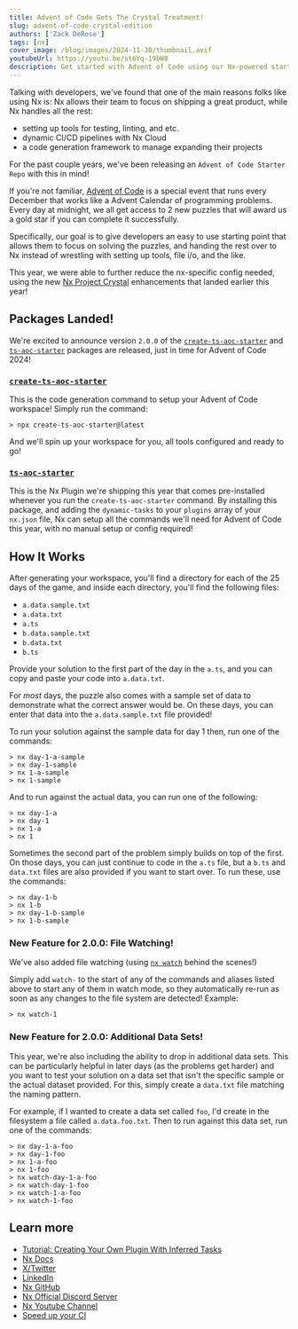```yaml
---
title: Advent of Code Gets The Crystal Treatment!
slug: advent-of-code-crystal-edition
authors: ['Zack DeRose']
tags: [nx]
cover_image: /blog/images/2024-11-30/thumbnail.avif
youtubeUrl: https://youtu.be/st6Yq-19bW8
description: Get started with Advent of Code using our Nx-powered starter repo that handles all setup, letting you focus purely on solving the daily challenges.
---
```


Talking with developers, we've found that one of the main reasons folks like using Nx is: Nx allows their team to focus on shipping a great product, while Nx handles all the rest:

- setting up tools for testing, linting, and etc.
- dynamic CI/CD pipelines with Nx Cloud
- a code generation framework to manage expanding their projects

For the past couple years, we've been releasing an `Advent of Code Starter Repo` with this in mind!

If you're not familiar, [Advent of Code](https://adventofcode.com/) is a special event that runs every December that works like a Advent Calendar of programming problems. Every day at midnight, we all get access to 2 new puzzles that will award us a gold star if you can complete it successfully.

Specifically, our goal is to give developers an easy to use starting point that allows them to focus on solving the puzzles, and handing the rest over to Nx instead of wrestling with setting up tools, file i/o, and the like.

This year, we were able to further reduce the nx-specific config needed, using the new [Nx Project Crystal](/concepts/inferred-tasks) enhancements that landed earlier this year!

## Packages Landed!

We're excited to announce version `2.0.0` of the [`create-ts-aoc-starter`](https://www.npmjs.com/package/create-ts-aoc-starter) and [`ts-aoc-starter`](https://www.npmjs.com/package/ts-aoc-starter) packages are released, just in time for Advent of Code 2024!

### [`create-ts-aoc-starter`](https://www.npmjs.com/package/create-ts-aoc-starter)

This is the code generation command to setup your Advent of Code workspace! Simply run the command:

```terminal
> npx create-ts-aoc-starter@latest
```

And we'll spin up your workspace for you, all tools configured and ready to go!

### [`ts-aoc-starter`](https://www.npmjs.com/package/ts-aoc-starter)

This is the Nx Plugin we're shipping this year that comes pre-installed whenever you run the `create-ts-aoc-starter` command. By installing this package, and adding the `dynamic-tasks` to your `plugins` array of your `nx.json` file, Nx can setup all the commands we'll need for Advent of Code this year, with no manual setup or config required!

## How It Works

After generating your workspace, you'll find a directory for each of the 25 days of the game, and inside each directory, you'll find the following files:

- `a.data.sample.txt`
- `a.data.txt`
- `a.ts`
- `b.data.sample.txt`
- `b.data.txt`
- `b.ts`

Provide your solution to the first part of the day in the `a.ts`, and you can copy and paste your code into `a.data.txt`.

For _most_ days, the puzzle also comes with a sample set of data to demonstrate what the correct answer would be. On these days, you can enter that data into the `a.data.sample.txt` file provided!

To run your solution against the sample data for day 1 then, run one of the commands:

```terminal
> nx day-1-a-sample
> nx day-1-sample
> nx 1-a-sample
> nx 1-sample
```

And to run against the actual data, you can run one of the following:

```terminal
> nx day-1-a
> nx day-1
> nx 1-a
> nx 1
```

Sometimes the second part of the problem simply builds on top of the first. On those days, you can just continue to code in the `a.ts` file, but a `b.ts` and `data.txt` files are also provided if you want to start over. To run these, use the commands:

```terminal
> nx day-1-b
> nx 1-b
> nx day-1-b-sample
> nx 1-b-sample
```

### New Feature for 2.0.0: File Watching!

We've also added file watching (using [`nx watch`](/reference/core-api/nx/documents/watch) behind the scenes!)

Simply add `watch-` to the start of any of the commands and aliases listed above to start any of them in watch mode, so they automatically re-run as soon as any changes to the file system are detected! Example:

```terminal
> nx watch-1
```

### New Feature for 2.0.0: Additional Data Sets!

This year, we're also including the ability to drop in additional data sets. This can be particularly helpful in later days (as the problems get harder) and you want to test your solution on a data set that isn't the specific sample or the actual dataset provided. For this, simply create a `data.txt` file matching the naming pattern.

For example, if I wanted to create a data set called `foo`, I'd create in the filesystem a file called `a.data.foo.txt`. Then to run against this data set, run one of the commands:

```terminal
> nx day-1-a-foo
> nx day-1-foo
> nx 1-a-foo
> nx 1-foo
> nx watch-day-1-a-foo
> nx watch-day-1-foo
> nx watch-1-a-foo
> nx watch-1-foo
```

## Learn more

- [Tutorial: Creating Your Own Plugin With Inferred Tasks](/extending-nx/tutorials/tooling-plugin#create-an-inferred-task)
- [Nx Docs](/getting-started/intro)
- [X/Twitter](https://x.com/nxdevtools)
- [LinkedIn](https://www.linkedin.com/company/nrwl/)
- [Nx GitHub](https://github.com/nrwl/nx)
- [Nx Official Discord Server](https://go.nx.dev/community)
- [Nx Youtube Channel](https://www.youtube.com/@nxdevtools)
- [Speed up your CI](/nx-cloud)
